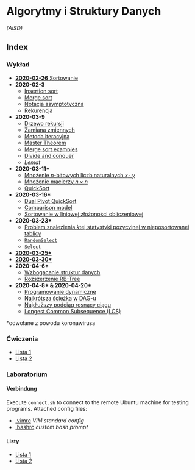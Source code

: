 # Algorytmy i Struktury Danych
*(AiSD)*

## Index

  ### Wykład
  - [**2020-02-26** Sortowanie](wyk/2020-02-26/sortowanie.md)
  - **2020-02-3**
    - [Insertion sort](wyk/2020-03-3/insertion-sort.md)
    - [Merge sort](wyk/2020-03-3/merge-sort.md)
    - [Notacja asymptotyczna](wyk/2020-03-3/notacja-asymptotyczna.md)
    - [Rekurencja](wyk/2020-03-3/rekurencja.md)
  - **2020-03-9**
    - [Drzewo rekursji](wyk/2020-03-9/drzewo-rekursji.md)
    - [Zamiana zmiennych](wyk/2020-03-9/zamiana-zmiennych.md)
    - [Metoda iteracyjna](wyk/2020-03-9/metoda-iteracyjna.md)
    - [Master Theorem](wyk/2020-03-9/master-theorem.md)
    - [Merge sort examples](wyk/2020-03-9/merge-sort.md)
    - [Divide and conquer](wyk/2020-03-9/divide-and-conquer.md)
    - [*Lemat*](wyk/2020-03-9/lemat.md)
  - **2020-03-11\***
    - [Mnożenie $n$-bitowych liczb naturalnych $x \cdot y$](wyk/2020-03-11/mnożenie-n-bitowych-liczb.md)
    - [Mnożenie macierzy $n\times n$](wyk/2020-03-11/mnożenie-macierzy-nxn.md)
    - [QuickSort](wyk/2020-03-11/quick-sort.md)
  - **2020-03-16\***
    - [Dual Pivot QuickSort](wyk/2020-03-16/dual-pivot-quick-sort.md)
    - [Comparison model](wyk/2020-03-16/comparison-model.md)
    - [Sortowanie w liniowej złożoności obliczeniowej](wyk/2020-03-16/liniowa-złożoność.md)
  - **2020-03-23\***
    - [Problem znalezienia $k$tej statystyki pozycyjnej w nieposortowanej tablicy](wyk/2020-03-23/problem-znalezienia-ktej-statystyki-pozycyjnej.md)
    - [`RandomSelect`](wyk/2020-03-23/random-select.md)
    - [`Select`](wyk/2020-03-23/select-algorithm.md)
  - [**2020-03-25\***](wyk/2020-03-25/binary-search-tree.md)
  - [**2020-03-30\***](wyk/2020-03-30/red-black-tree.md)
  - **2020-04-6\***
    - [Wzbogacanie struktur danych](wyk/2020-04-6/wzbogacanie-struktur-danych.md)
    - [Rozszerzenie RB-Tree](wyk/2020-04-6/rb-trees-ze-statystykami-pozycyjnymi.md)
  - **2020-04-8\* & 2020-04-20\***
    - [Programowanie dynamiczne](wyk/2020-04-8/programowanie-dynamiczne.md)
    - [Najkrótsza ścieżka w DAG-u](wyk/2020-04-8/najkrótsza-ścieżka-dag.md)
    - [Najdłuższy podciąg rosnący ciągu](wyk/2020-04-8/najdłuższy-podciąg-rosnący.md)
    - [Longest Common Subsequence (LCS)](wyk/2020-04-20/longest-common-subsequence.md)

  \*odwołane z powodu koronawirusa

  ### Ćwiczenia
  - [Lista 1](cw/lista-1.md)
  - [Lista 2](cw/lista-2.md)

  ### Laboratorium
  #### Verbindung
  Execute `connect.sh` to connect to the remote Ubuntu machine for testing programs.
  Attached config files:

  - [.vimrc](lab/.vimrc) *VIM standard config*
  - [.bashrc](lab/.bashrc) *custom bash prompt*

  #### Listy
  - [Lista 1](lab/lista-1/readme.md)
  - [Lista 2](lab/lista-2/readme.md)
